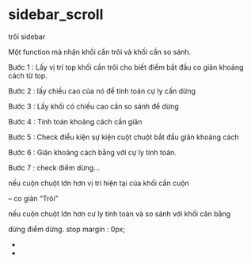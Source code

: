# sidebar_scroll
trôi sidebar 

Một function mà nhận khối cần trôi và khối cần so sánh.


Bước 1 : Lấy vị trí top khối cần trôi cho biết điểm bắt đầu  co giãn khoảng cách từ top.

Bước 2 : lấy chiều cao của nó để tính toán cự ly cần dừng

Bước 3 : Lấy khối có chiều cao cần so sánh để dừng

Bước 4 : Tính toán khoảng cách cần giãn

Bước 5 : Check điểu kiện sự kiện cuột chuột bắt đầu giãn khoảng cách

Bước 6 : Giãn khoảng cách bằng với cự ly tính toán.

Bước 7 : check điểm dừng…



nếu cuộn chuột lớn hơn vị trí hiện tại của khối cần cuộn 

– co giãn “Trôi”

nếu cuộn chuột lớn hơn cư ly tính toán và so sánh với khối cân bằng 

dừng điểm dừng.  stop margin : 0px;


- <script src="../js/sidebar.js"></script>
-    <script>
-       $(document).ready(function () {
-            scoll_sidebar("#sticky_item", "#content_right");
-       });

 -  </script>
